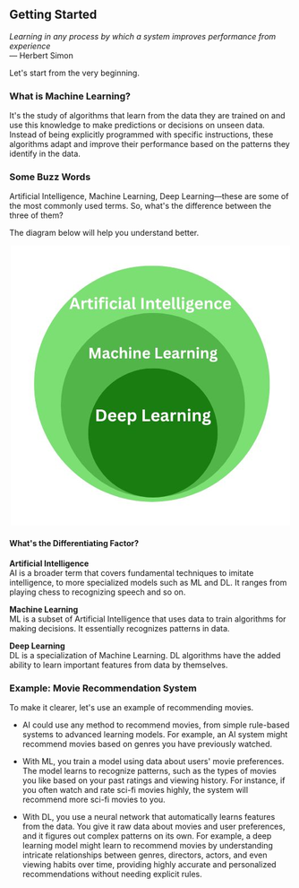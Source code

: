 ## Getting Started

*Learning in any process by which a system improves performance from experience*  
— Herbert Simon

Let's start from the very beginning.

### What is Machine Learning?

It's the study of algorithms that learn from the data they are trained on and use this knowledge to make predictions or decisions on unseen data. Instead of being explicitly programmed with specific instructions, these algorithms adapt and improve their performance based on the patterns they identify in the data.

### Some Buzz Words

Artificial Intelligence, Machine Learning, Deep Learning—these are some of the most commonly used terms. So, what's the difference between the three of them?

The diagram below will help you understand better.

<p align="center">
  <img src="AI_vs_ML_vs_DL.jpg" alt="AI vs ML vs DL">
</p>

#### What's the Differentiating Factor?

**Artificial Intelligence**  
AI is a broader term that covers fundamental techniques to imitate intelligence, to more specialized models such as ML and DL. It ranges from playing chess to recognizing speech and so on.

**Machine Learning**  
ML is a subset of Artificial Intelligence that uses data to train algorithms for making decisions. It essentially recognizes patterns in data.

**Deep Learning**  
DL is a specialization of Machine Learning. DL algorithms have the added ability to learn important features from data by themselves.

### Example: Movie Recommendation System
To make it clearer, let's use an example of recommending movies.

- AI could use any method to recommend movies, from simple rule-based systems to advanced learning models. For example, an AI system might recommend movies based on genres you have previously watched.

- With ML, you train a model using data about users' movie preferences. The model learns to recognize patterns, such as the types of movies you like based on your past ratings and viewing history. For instance, if you often watch and rate sci-fi movies highly, the system will recommend more sci-fi movies to you.

- With DL, you use a neural network that automatically learns features from the data. You give it raw data about movies and user preferences, and it figures out complex patterns on its own. For example, a deep learning model might learn to recommend movies by understanding intricate relationships between genres, directors, actors, and even viewing habits over time, providing highly accurate and personalized recommendations without needing explicit rules.
